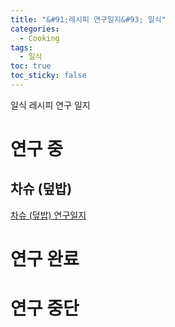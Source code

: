 ```yaml
---
title: "&#91;레시피 연구일지&#93; 일식"
categories:
  - Cooking
tags:
  - 일식
toc: true
toc_sticky: false
---
```


일식 레시피 연구 일지

# 연구 중

## 차슈 (덮밥)

[차슈 (덮밥) 연구일지](/cooking/chasu/)

# 연구 완료

# 연구 중단